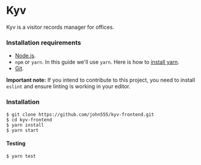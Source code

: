 # Kyv
Kyv is a visitor records manager for offices.

### Installation requirements
- [Node.js](https://nodejs.org/).
- `npm` or `yarn`. In this guide we'll use `yarn`. Here is how to [install yarn](https://www.npmjs.com/package/yarn/tutorial).
- [Git](https://git-scm.com/book/en/v2/Getting-Started-Installing-Git).

**Important note:**
If you intend to contribute to this project, you need to install `eslint` and ensure linting is working in your editor. 

### Installation
```
$ git clone https://github.com/john555/kyv-frontend.git
$ cd kyv-frontend
$ yarn install
$ yarn start
```
#### Testing 
```
$ yarn test
```
